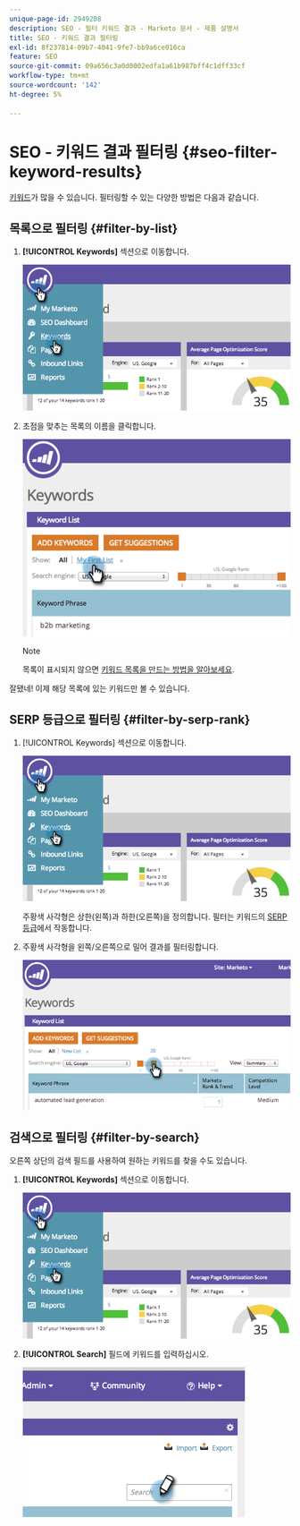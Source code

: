```yaml
---
unique-page-id: 2949208
description: SEO - 필터 키워드 결과 - Marketo 문서 - 제품 설명서
title: SEO - 키워드 결과 필터링
exl-id: 8f237814-09b7-4041-9fe7-bb9a6ce016ca
feature: SEO
source-git-commit: 09a656c3a0d0002edfa1a61b987bff4c1dff33cf
workflow-type: tm+mt
source-wordcount: '142'
ht-degree: 5%

---
```


# SEO - 키워드 결과 필터링 {#seo-filter-keyword-results}

[키워드](/help/marketo/product-docs/additional-apps/seo/keywords/seo-understanding-keywords.md)가 많을 수 있습니다. 필터링할 수 있는 다양한 방법은 다음과 같습니다.

## 목록으로 필터링 {#filter-by-list}

1. **[!UICONTROL Keywords]** 섹션으로 이동합니다.

   ![](assets/image2014-9-18-11-3a55-3a8.png)

1. 초점을 맞추는 목록의 이름을 클릭합니다.

   ![](assets/image2014-9-18-11-3a55-3a32.png)

   >[!NOTE]
   >
   >목록이 표시되지 않으면 [키워드 목록을 만드는 방법을 알아보세요](/help/marketo/product-docs/additional-apps/seo/understanding-seo/seo-managing-lists.md).

잘됐네! 이제 해당 목록에 있는 키워드만 볼 수 있습니다.

## SERP 등급으로 필터링 {#filter-by-serp-rank}

1. [!UICONTROL Keywords] 섹션으로 이동합니다.

   ![](assets/image2014-9-18-12-3a0-3a10.png)

   주황색 사각형은 상한(왼쪽)과 하한(오른쪽)을 정의합니다. 필터는 키워드의 [SERP 등급](/help/marketo/product-docs/additional-apps/seo/understanding-seo/understanding-search-engine-optimization.md)에서 작동합니다.

1. 주황색 사각형을 왼쪽/오른쪽으로 밀어 결과를 필터링합니다.

   ![](assets/image2014-9-18-12-3a0-3a15.png)

## 검색으로 필터링 {#filter-by-search}

오른쪽 상단의 검색 필드를 사용하여 원하는 키워드를 찾을 수도 있습니다.

1. **[!UICONTROL Keywords]** 섹션으로 이동합니다.

   ![](assets/image2014-9-18-12-3a0-3a50.png)

1. **[!UICONTROL Search]** 필드에 키워드를 입력하십시오.

   ![](assets/image2014-9-18-12-3a1-3a7.png)

